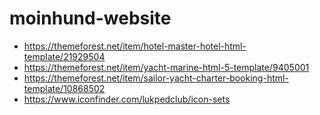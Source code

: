 # moinhund-website

* https://themeforest.net/item/hotel-master-hotel-html-template/21929504
* https://themeforest.net/item/yacht-marine-html-5-template/9405001
* https://themeforest.net/item/sailor-yacht-charter-booking-html-template/10868502
* https://www.iconfinder.com/lukpedclub/icon-sets